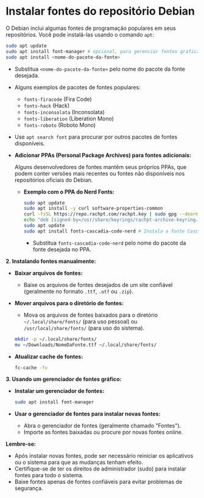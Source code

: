 # Instalar fontes do repositório Debian

O Debian inclui algumas fontes de programação populares em seus repositórios. Você pode instalá-las usando o comando `apt`:

```bash
sudo apt update
sudo apt install font-manager # opcional, para gerenciar fontes graficamente
sudo apt install <nome-do-pacote-da-fonte>
```

- Substitua `<nome-do-pacote-da-fonte>` pelo nome do pacote da fonte desejada.
- Alguns exemplos de pacotes de fontes populares:
  - `fonts-firacode` (Fira Code)
  - `fonts-hack` (Hack)
  - `fonts-inconsolata` (Inconsolata)
  - `fonts-liberation` (Liberation Mono)
  - `fonts-roboto` (Roboto Mono)
- Use `apt search font` para procurar por outros pacotes de fontes disponíveis.

- **Adicionar PPAs (Personal Package Archives) para fontes adicionais:**

  Alguns desenvolvedores de fontes mantêm seus próprios PPAs, que podem conter versões mais recentes ou fontes não disponíveis nos repositórios oficiais do Debian.

  - **Exemplo com o PPA do Nerd Fonts:**

    ```bash
    sudo apt update
    sudo apt install -y curl software-properties-common
    curl -fsSL https://repo.rachpt.com/rachpt.key | sudo gpg --dearmor -o /usr/share/keyrings/rachpt-archive-keyring.gpg
    echo "deb [signed-by=/usr/share/keyrings/rachpt-archive-keyring.gpg] https://repo.rachpt.com/ bullseye main" | sudo tee /etc/apt/sources.list.d/rachpt.list
    sudo apt update
    sudo apt install fonts-cascadia-code-nerd # Instala a fonte Cascadia Code Nerd Font
    ```

    - Substitua `fonts-cascadia-code-nerd` pelo nome do pacote da fonte desejada no PPA.

**2. Instalando fontes manualmente:**

- **Baixar arquivos de fontes:**

  - Baixe os arquivos de fontes desejados de um site confiável (geralmente no formato `.ttf`, `.otf` ou `.zip`).

- **Mover arquivos para o diretório de fontes:**

  - Mova os arquivos de fontes baixados para o diretório `~/.local/share/fonts/` (para uso pessoal) ou `/usr/local/share/fonts/` (para uso do sistema).

  ```bash
  mkdir -p ~/.local/share/fonts/
  mv ~/Downloads/NomeDaFonte.ttf ~/.local/share/fonts/
  ```

- **Atualizar cache de fontes:**

  ```bash
  fc-cache -fv
  ```

**3. Usando um gerenciador de fontes gráfico:**

- **Instalar um gerenciador de fontes:**

  ```bash
  sudo apt install font-manager
  ```

- **Usar o gerenciador de fontes para instalar novas fontes:**

  - Abra o gerenciador de fontes (geralmente chamado "Fontes").
  - Importe as fontes baixadas ou procure por novas fontes online.

**Lembre-se:**

- Após instalar novas fontes, pode ser necessário reiniciar os aplicativos ou o sistema para que as mudanças tenham efeito.
- Certifique-se de ter os direitos de administrador (sudo) para instalar fontes para todo o sistema.
- Baixe fontes apenas de fontes confiáveis para evitar problemas de segurança.